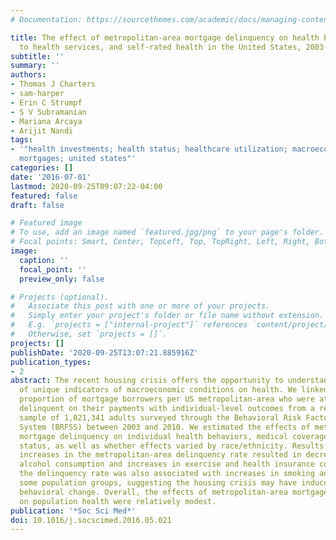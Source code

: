 ```yaml
---
# Documentation: https://sourcethemes.com/academic/docs/managing-content/

title: The effect of metropolitan-area mortgage delinquency on health behaviors, access
  to health services, and self-rated health in the United States, 2003-2010
subtitle: ''
summary: ''
authors:
- Thomas J Charters
- sam-harper
- Erin C Strumpf
- S V Subramanian
- Mariana Arcaya
- Arijit Nandi
tags:
- '"health investments; health status; healthcare utilization; macroeconomic conditions;
  mortgages; united states"'
categories: []
date: '2016-07-01'
lastmod: 2020-09-25T09:07:22-04:00
featured: false
draft: false

# Featured image
# To use, add an image named `featured.jpg/png` to your page's folder.
# Focal points: Smart, Center, TopLeft, Top, TopRight, Left, Right, BottomLeft, Bottom, BottomRight.
image:
  caption: ''
  focal_point: ''
  preview_only: false

# Projects (optional).
#   Associate this post with one or more of your projects.
#   Simply enter your project's folder or file name without extension.
#   E.g. `projects = ["internal-project"]` references `content/project/deep-learning/index.md`.
#   Otherwise, set `projects = []`.
projects: []
publishDate: '2020-09-25T13:07:21.885916Z'
publication_types:
- 2
abstract: The recent housing crisis offers the opportunity to understand the effects
  of unique indicators of macroeconomic conditions on health. We linked data on the
  proportion of mortgage borrowers per US metropolitan-area who were at least 90 days
  delinquent on their payments with individual-level outcomes from a representative
  sample of 1,021,341 adults surveyed through the Behavioral Risk Factor Surveillance
  System (BRFSS) between 2003 and 2010. We estimated the effects of metropolitan-area
  mortgage delinquency on individual health behaviors, medical coverage, and health
  status, as well as whether effects varied by race/ethnicity. Results showed that
  increases in the metropolitan-area delinquency rate resulted in decreases in heavy
  alcohol consumption and increases in exercise and health insurance coverage. However,
  the delinquency rate was also associated with increases in smoking and obesity in
  some population groups, suggesting the housing crisis may have induced stress-related
  behavioral change. Overall, the effects of metropolitan-area mortgage delinquency
  on population health were relatively modest.
publication: '*Soc Sci Med*'
doi: 10.1016/j.socscimed.2016.05.021
---
```

